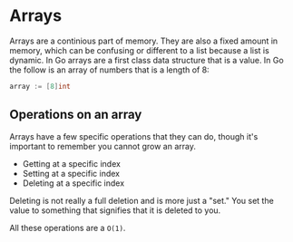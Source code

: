 # Arrays

Arrays are a continious part of memory. They are also a fixed amount in memory, which can be confusing or different to a list because a list is dynamic. In Go arrays are a first class data structure that is a value. In Go the follow is an array of numbers that is a length of 8:

```go
array := [8]int
```

## Operations on an array

Arrays have a few specific operations that they can do, though it's important to remember you cannot grow an array.

* Getting at a specific index
* Setting at a specific index
* Deleting at a specific index

Deleting is not really a full deletion and is more just a "set." You set the value to something that signifies that it is deleted to you.

All these operations are a `O(1)`.
